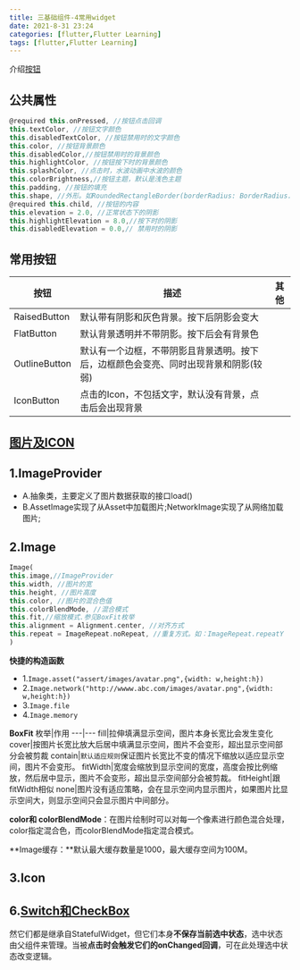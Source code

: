 ```yaml
---
title: 三基础组件-4常用widget
date: 2021-8-31 23:24
categories: [flutter,Flutter Learning] 
tags: [flutter,Flutter Learning] 
---
```


介绍[按钮](https://book.flutterchina.club/chapter3/buttons.html)

## 公共属性
```dart
@required this.onPressed, //按钮点击回调
this.textColor, //按钮文字颜色
this.disabledTextColor, //按钮禁用时的文字颜色
this.color, //按钮背景颜色
this.disabledColor,//按钮禁用时的背景颜色
this.highlightColor, //按钮按下时的背景颜色
this.splashColor, //点击时，水波动画中水波的颜色
this.colorBrightness,//按钮主题，默认是浅色主题 
this.padding, //按钮的填充
this.shape, //外形。如RoundedRectangleBorder(borderRadius: BorderRadius.circular(20.0))
@required this.child, //按钮的内容
this.elevation = 2.0, //正常状态下的阴影
this.highlightElevation = 8.0,//按下时的阴影
this.disabledElevation = 0.0,// 禁用时的阴影
```

## 常用按钮

按钮|描述|其他
---|---|---
RaisedButton|默认带有阴影和灰色背景。按下后阴影会变大|
FlatButton|默认背景透明并不带阴影。按下后会有背景色|
OutlineButton|默认有一个边框，不带阴影且背景透明。按下后，边框颜色会变亮、同时出现背景和阴影(较弱)|
IconButton|点击的Icon，不包括文字，默认没有背景，点击后会出现背景|

## [图片及ICON](https://book.flutterchina.club/chapter3/img_and_icon.html)
## 1.ImageProvider
  - A.抽象类，主要定义了图片数据获取的接口load()
  - B.AssetImage实现了从Asset中加载图片;NetworkImage实现了从网络加载图片;

## 2.Image

```dart
Image(
this.image,//ImageProvider
this.width, //图片的宽
this.height, //图片高度
this.color, //图片的混合色值
this.colorBlendMode, //混合模式
this.fit,//缩放模式.参见BoxFit枚举
this.alignment = Alignment.center, //对齐方式
this.repeat = ImageRepeat.noRepeat, //重复方式。如：ImageRepeat.repeatY 
)
```
**快捷的构造函数**
  
  - 1.`Image.asset("assert/images/avatar.png",{width: w,height:h})`
  - 2.`Image.network("http://wwww.abc.com/images/avatar.png",{width: w,height:h})`
  - 3.`Image.file`
  - 4.`Image.memory`

**BoxFit**
枚举|作用
---|---
fill|拉伸填满显示空间，图片本身长宽比会发生变化
cover|按图片长宽比放大后居中填满显示空间，图片不会变形，超出显示空间部分会被剪裁
contain|`默认适应规则`保证图片长宽比不变的情况下缩放以适应显示空间，图片不会变形。
fitWidth|宽度会缩放到显示空间的宽度，高度会按比例缩放，然后居中显示，图片不会变形，超出显示空间部分会被剪裁。
fitHeight|跟fitWidth相似
none|图片没有适应策略，会在显示空间内显示图片，如果图片比显示空间大，则显示空间只会显示图片中间部分。

**color和 colorBlendMode**：在图片绘制时可以对每一个像素进行颜色混合处理，color指定混合色，而colorBlendMode指定混合模式。

**Image缓存：**默认最大缓存数量是1000，最大缓存空间为100M。

## 3.Icon


## 6.[Switch和CheckBox](https://book.flutterchina.club/chapter3/radio_and_checkbox.html)

然它们都是继承自StatefulWidget，但它们本身**不保存当前选中状态**，选中状态由父组件来管理。当被**点击时会触发它们的onChanged回调**，可在此处理选中状态改变逻辑。

